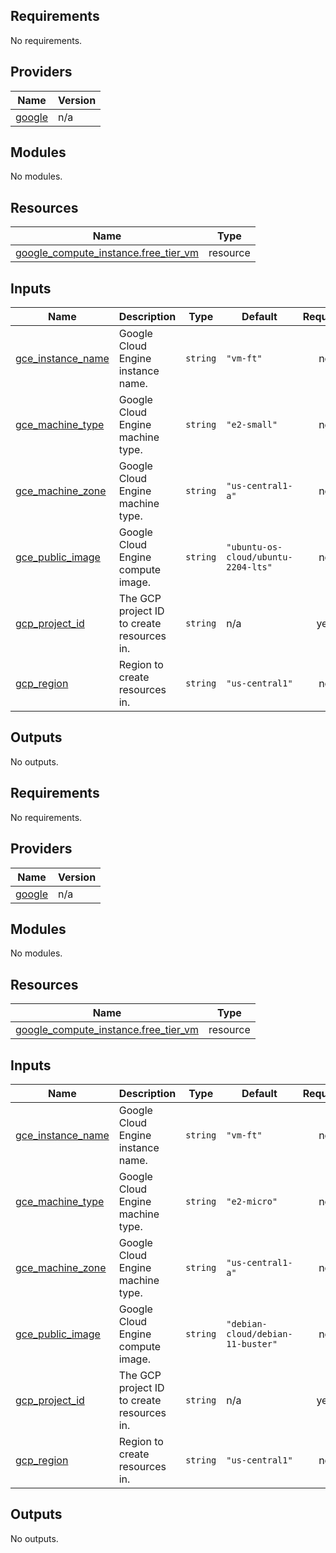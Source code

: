 ## Requirements

No requirements.

## Providers

| Name | Version |
|------|---------|
| <a name="provider_google"></a> [google](#provider\_google) | n/a |

## Modules

No modules.

## Resources

| Name | Type |
|------|------|
| [google_compute_instance.free_tier_vm](https://registry.terraform.io/providers/hashicorp/google/latest/docs/resources/compute_instance) | resource |

## Inputs

| Name | Description | Type | Default | Required |
|------|-------------|------|---------|:--------:|
| <a name="input_gce_instance_name"></a> [gce\_instance\_name](#input\_gce\_instance\_name) | Google Cloud Engine instance name. | `string` | `"vm-ft"` | no |
| <a name="input_gce_machine_type"></a> [gce\_machine\_type](#input\_gce\_machine\_type) | Google Cloud Engine machine type. | `string` | `"e2-small"` | no |
| <a name="input_gce_machine_zone"></a> [gce\_machine\_zone](#input\_gce\_machine\_zone) | Google Cloud Engine machine type. | `string` | `"us-central1-a"` | no |
| <a name="input_gce_public_image"></a> [gce\_public\_image](#input\_gce\_public\_image) | Google Cloud Engine compute image. | `string` | `"ubuntu-os-cloud/ubuntu-2204-lts"` | no |
| <a name="input_gcp_project_id"></a> [gcp\_project\_id](#input\_gcp\_project\_id) | The GCP project ID to create resources in. | `string` | n/a | yes |
| <a name="input_gcp_region"></a> [gcp\_region](#input\_gcp\_region) | Region to create resources in. | `string` | `"us-central1"` | no |

## Outputs

No outputs.

<!-- BEGIN_TF_DOCS -->
## Requirements

No requirements.

## Providers

| Name | Version |
|------|---------|
| <a name="provider_google"></a> [google](#provider\_google) | n/a |

## Modules

No modules.

## Resources

| Name | Type |
|------|------|
| [google_compute_instance.free_tier_vm](https://registry.terraform.io/providers/hashicorp/google/latest/docs/resources/compute_instance) | resource |

## Inputs

| Name | Description | Type | Default | Required |
|------|-------------|------|---------|:--------:|
| <a name="input_gce_instance_name"></a> [gce\_instance\_name](#input\_gce\_instance\_name) | Google Cloud Engine instance name. | `string` | `"vm-ft"` | no |
| <a name="input_gce_machine_type"></a> [gce\_machine\_type](#input\_gce\_machine\_type) | Google Cloud Engine machine type. | `string` | `"e2-micro"` | no |
| <a name="input_gce_machine_zone"></a> [gce\_machine\_zone](#input\_gce\_machine\_zone) | Google Cloud Engine machine type. | `string` | `"us-central1-a"` | no |
| <a name="input_gce_public_image"></a> [gce\_public\_image](#input\_gce\_public\_image) | Google Cloud Engine compute image. | `string` | `"debian-cloud/debian-11-buster"` | no |
| <a name="input_gcp_project_id"></a> [gcp\_project\_id](#input\_gcp\_project\_id) | The GCP project ID to create resources in. | `string` | n/a | yes |
| <a name="input_gcp_region"></a> [gcp\_region](#input\_gcp\_region) | Region to create resources in. | `string` | `"us-central1"` | no |

## Outputs

No outputs.
<!-- END_TF_DOCS -->